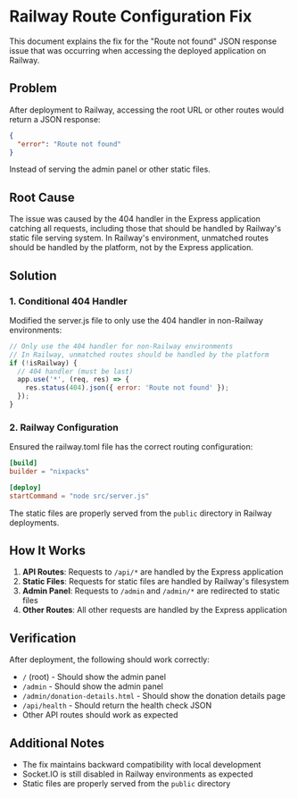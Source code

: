 # Railway Route Configuration Fix

This document explains the fix for the "Route not found" JSON response issue that was occurring when accessing the deployed application on Railway.

## Problem

After deployment to Railway, accessing the root URL or other routes would return a JSON response:
```json
{
  "error": "Route not found"
}
```

Instead of serving the admin panel or other static files.

## Root Cause

The issue was caused by the 404 handler in the Express application catching all requests, including those that should be handled by Railway's static file serving system. In Railway's environment, unmatched routes should be handled by the platform, not by the Express application.

## Solution

### 1. Conditional 404 Handler

Modified the server.js file to only use the 404 handler in non-Railway environments:

```javascript
// Only use the 404 handler for non-Railway environments
// In Railway, unmatched routes should be handled by the platform
if (!isRailway) {
  // 404 handler (must be last)
  app.use('*', (req, res) => {
    res.status(404).json({ error: 'Route not found' });
  });
}
```

### 2. Railway Configuration

Ensured the railway.toml file has the correct routing configuration:

```toml
[build]
builder = "nixpacks"

[deploy]
startCommand = "node src/server.js"
```

The static files are properly served from the `public` directory in Railway deployments.

## How It Works

1. **API Routes**: Requests to `/api/*` are handled by the Express application
2. **Static Files**: Requests for static files are handled by Railway's filesystem
3. **Admin Panel**: Requests to `/admin` and `/admin/*` are redirected to static files
4. **Other Routes**: All other requests are handled by the Express application

## Verification

After deployment, the following should work correctly:
- `/` (root) - Should show the admin panel
- `/admin` - Should show the admin panel
- `/admin/donation-details.html` - Should show the donation details page
- `/api/health` - Should return the health check JSON
- Other API routes should work as expected

## Additional Notes

- The fix maintains backward compatibility with local development
- Socket.IO is still disabled in Railway environments as expected
- Static files are properly served from the `public` directory